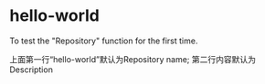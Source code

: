 # hello-world
To test the "Repository" function for the first time.

上面第一行“hello-world”默认为Repository name; 第二行内容默认为Description
